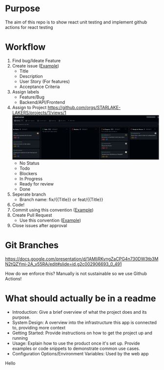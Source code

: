 # Purpose
The aim of this repo is to show react unit testing and implement github actions for react testing

# Workflow
1. Find bug/Ideate Feature
2. Create issue ([Example](https://docs.google.com/presentation/d/1AMIjRKvngZaCPG4n730DW3tb3MN2tQZYmi-2A_v55RA/edit#slide=id.g2c002906693_0_329))
    - Title
    - Description
    - User Story (For features)
    - Acceptance Criteria
3. Assign labels
    - Feature/Bug
    - Backend/API/Frontend
4. Assign to Project 
https://github.com/orgs/STARLAKE-LAKERS/projects/1/views/1
![alt text](image.png)
    - No Status
    - Todo
    - Blockers
    - In Progress
    - Ready for review
    - Done
5. Seperate branch
    - Branch name: fix/{{Title}} or feat/{{Title}}
6. Code!
7. Commit using this convention ([Example](https://docs.google.com/presentation/d/1AMIjRKvngZaCPG4n730DW3tb3MN2tQZYmi-2A_v55RA/edit#slide=id.g26b020f8e9f_0_5))
8. Create Pull Request
    - Use this convention ([Example](https://docs.google.com/presentation/d/1AMIjRKvngZaCPG4n730DW3tb3MN2tQZYmi-2A_v55RA/edit#slide=id.g26b020f8e9f_0_35))
9. Close issues after approval

# Git Branches
https://docs.google.com/presentation/d/1AMIjRKvngZaCPG4n730DW3tb3MN2tQZYmi-2A_v55RA/edit#slide=id.g2c002906693_0_491

How do we enforce this? Manually is not sustainable so we use Github Actions!

# What should actually be in a readme
 - Introduction: Give a brief overview of what the project does and its purpose.
 - System Design: A overview into the infrastructure this app is connected to, providing more context
 - Getting Started: Provide instructions on how to get the project up and running
 - Usage: Explain how to use the product once it's set up. Provide examples or code snippets to demonstrate common use cases.
 - Configuration Options/Environment Variables: Used by the web app




Hello
